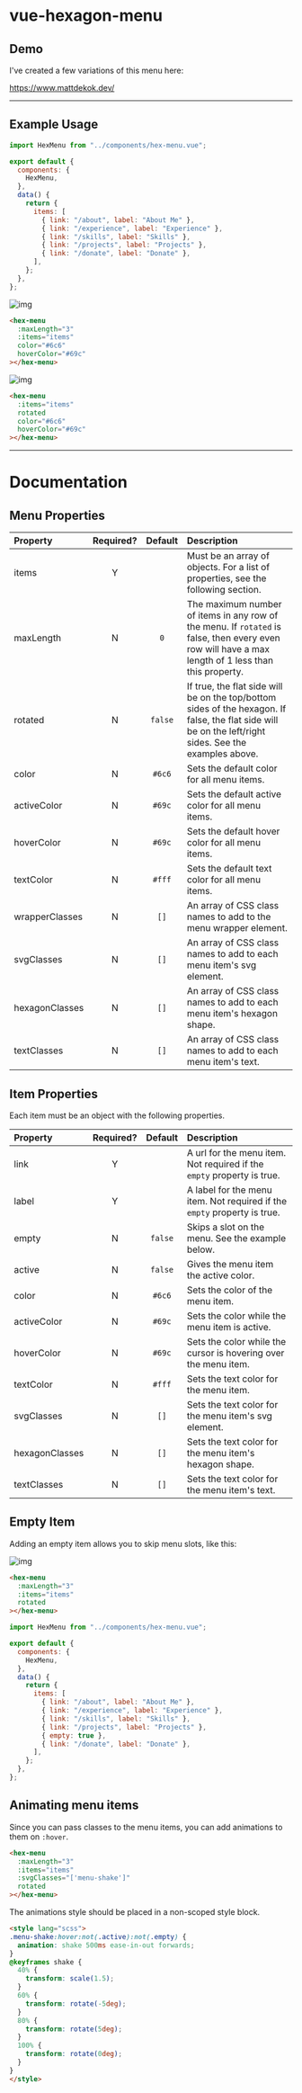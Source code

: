 # vue-hexagon-menu

## Demo

I've created a few variations of this menu here:

https://www.mattdekok.dev/

----

## Example Usage

```javascript
import HexMenu from "../components/hex-menu.vue";

export default {
  components: {
    HexMenu,
  },
  data() {
    return {
      items: [
        { link: "/about", label: "About Me" },
        { link: "/experience", label: "Experience" },
        { link: "/skills", label: "Skills" },
        { link: "/projects", label: "Projects" },
        { link: "/donate", label: "Donate" },
      ],
    };
  },
};
```

![img](https://i.imgur.com/o4onSyp.png?1)

```html
<hex-menu
  :maxLength="3"
  :items="items"
  color="#6c6"
  hoverColor="#69c"
></hex-menu>
```

![img](https://i.imgur.com/XGK4ACj.png?1)

```html
<hex-menu
  :items="items"
  rotated
  color="#6c6"
  hoverColor="#69c"
></hex-menu>
```

----
# Documentation

## Menu Properties

| Property | Required? | Default | Description |
| :- | :-: | :-: | :- |
| items | Y | | Must be an array of objects. For a list of properties, see the following section. |
| maxLength | N | `0` | The maximum number of items in any row of the menu. If `rotated` is false, then every even row will have a max length of 1 less than this property. |
| rotated | N | `false` | If true, the flat side will be on the top/bottom sides of the hexagon. If false, the flat side will be on the left/right sides. See the examples above. |
| color | N | `#6c6` | Sets the default color for all menu items. |
| activeColor | N | `#69c` | Sets the default active color for all menu items. |
| hoverColor | N | `#69c` | Sets the default hover color for all menu items. |
| textColor | N | `#fff` | Sets the default text color for all menu items. |
| wrapperClasses | N | `[]` | An array of CSS class names to add to the menu wrapper element. |
| svgClasses | N | `[]` | An array of CSS class names to add to each menu item's svg element. |
| hexagonClasses | N | `[]` | An array of CSS class names to add to each menu item's hexagon shape. |
| textClasses | N | `[]` | An array of CSS class names to add to each menu item's text. |

## Item Properties

Each item must be an object with the following properties.

| Property | Required? | Default | Description |
| :- | :-: | :-: | :- |
| link | Y | | A url for the menu item. Not required if the `empty` property is true. |
| label | Y | | A label for the menu item. Not required if the `empty` property is true. |
| empty | N | `false` | Skips a slot on the menu. See the example below. |
| active | N | `false` | Gives the menu item the active color. |
| color | N | `#6c6` | Sets the color of the menu item. |
| activeColor | N | `#69c` | Sets the color while the menu item is active. |
| hoverColor | N | `#69c` | Sets the color while the cursor is hovering over the menu item. |
| textColor | N | `#fff` | Sets the text color for the menu item. |
| svgClasses | N | `[]` | Sets the text color for the menu item's svg element. |
| hexagonClasses | N | `[]` | Sets the text color for the menu item's hexagon shape. |
| textClasses | N | `[]` | Sets the text color for the menu item's text. |

## Empty Item

Adding an empty item allows you to skip menu slots, like this:

![img](https://i.imgur.com/3D4zv0N.png?2)

```html
<hex-menu
  :maxLength="3"
  :items="items"
  rotated
></hex-menu>
```

```javascript
import HexMenu from "../components/hex-menu.vue";

export default {
  components: {
    HexMenu,
  },
  data() {
    return {
      items: [
        { link: "/about", label: "About Me" },
        { link: "/experience", label: "Experience" },
        { link: "/skills", label: "Skills" },
        { link: "/projects", label: "Projects" },
        { empty: true },
        { link: "/donate", label: "Donate" },
      ],
    };
  },
};
```

## Animating menu items

Since you can pass classes to the menu items, you can add animations to them on `:hover`.

```html
<hex-menu
  :maxLength="3"
  :items="items"
  :svgClasses="['menu-shake']"
  rotated
></hex-menu>
```

The animations style should be placed in a non-scoped style block.

```html
<style lang="scss">
.menu-shake:hover:not(.active):not(.empty) {
  animation: shake 500ms ease-in-out forwards;
}
@keyframes shake {
  40% {
    transform: scale(1.5);
  }
  60% {
    transform: rotate(-5deg);
  }
  80% {
    transform: rotate(5deg);
  }
  100% {
    transform: rotate(0deg);
  }
}
</style>
```